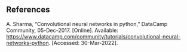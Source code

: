 ## References

A. Sharma, “Convolutional neural networks in python,” DataCamp Community, 05-Dec-2017. [Online].
Available: https://www.datacamp.com/community/tutorials/convolutional-neural-networks-python. [Accessed: 30-Mar-2022].